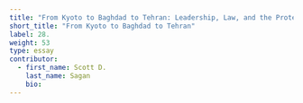 ```yaml
---
title: "From Kyoto to Baghdad to Tehran: Leadership, Law, and the Protection of Cultural Heritage"
short_title: "From Kyoto to Baghdad to Tehran"
label: 28.
weight: 53
type: essay
contributor:
  - first_name: Scott D.
    last_name: Sagan
    bio:
---
```

